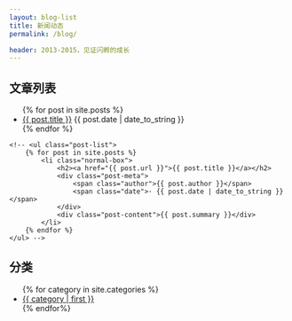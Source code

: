 ```yaml
---
layout: blog-list
title: 新闻动态
permalink: /blog/

header: 2013-2015，见证闪孵的成长
---
```


<div class="row">
  <div class="col-md-8 post-list">
  	<div class="normal-box ">
  		<div class="box-title">
  			<h2><span>文章列表</span></h2>
  		</div>
  		<ul class="">
		  	{% for post in site.posts %}
				<li class="">
					<a href="{{ post.url }}">{{ post.title }}</a>
					<span class="publish-date">{{ post.date | date_to_string }}</span>
				</li>
		  	{% endfor %}
	  	</ul>
  	</div>

  	<!-- <ul class="post-list">
  		{% for post in site.posts %}
	  		<li class="normal-box">
	  			<h2><a href="{{ post.url }}">{{ post.title }}</a></h2>
	  			<div class="post-meta">
	  				<span class="author">{{ post.author }}</span>
	  				<span class="date">· {{ post.date | date_to_string }}</span>
	  			</div>
	  			<div class="post-content">{{ post.summary }}</div>
	  		</li>
  		{% endfor %}
  	</ul> -->
  </div>
  <div class="col-md-4">
  	<div class="normal-box posts-category">
  		<div class="box-title">
  			<h2><span>分类</span></h2>
  		</div>
		<ul>
			{% for category in site.categories %}
				<li>
					<a href="{{ cat.url }}">{{ category | first }}</a>
				</li>
			{% endfor%}
		</ul>
  	</div>
  </div>
</div>